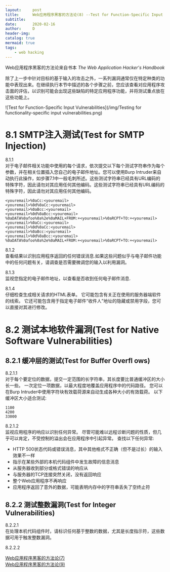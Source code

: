 ```yaml
---
layout:     post
title:      Web应用程序黑客的方法论(8) --Test for Function-Specific Input Vulnerabilities
subtitle:
date:       2020-02-16
author:     D
header-img: 
catalog: true
mermaid: true
tags:
    - web hacking
---
```


Web应用程序黑客的方法论来自书本 *The Web Application Hacker's Handbook* <br>

除了上一步中针对目标的基于输入的攻击之外，一系列漏洞通常仅在特定种类的功能中表现出来。在继续执行本节中描述的各个步骤之前，您应该查看对应用程序攻击面的评估，以识别可能会出现这些缺陷的特定应用程序功能，并将测试重点放在这些功能上。<br>

![Test for Function-Specific Input Vulnerabilities](/img/Testing for functionality-specific input vulnerabilities.png)

# 8.1 SMTP注入测试(Test for SMTP Injection)

8.1.1<br>
对于电子邮件相关功能中使用的每个请求，依次提交以下每个测试字符串作为每个参数，并在相关位置插入您自己的电子邮件地址。您可以使用Burp Intruder来自动执行此操作，如步骤7.1中一般毛刺所述。这些测试字符串已经具有URL编码的特殊字符，因此请勿对其应用任何其他编码。这些测试字符串已经具有URL编码的特殊字符，因此请勿对其应用任何其他编码。<br>
```
<youremail>%0aCc:<youremail>
<youremail>%0d%0aCc:<youremail>
<youremail>%0aBcc:<youremail>
<youremail>%0d%0aBcc:<youremail>
%0aDATA%0afoo%0a%2e%0aMAIL+FROM:+<youremail>%0aRCPT+TO:+<youremail>
<youremail>%0aCc:<youremail>
<youremail>%0d%0aCc:<youremail>
<youremail>%0aBcc:<youremail>
<youremail>%0d%0aBcc:<youremail>
%0aDATA%0afoo%0a%2e%0aMAIL+FROM:+<youremail>%0aRCPT+TO:+<youremail>
```
8.1.2<br>
查看结果以识别应用程序返回的任何错误消息.如果这些问题似乎与电子邮件功能中的任何问题有关，请调查是否需要微调您的输入以利用漏洞。

8.1.3<br>
监视您指定的电子邮件地址，以查看是否收到任何电子邮件消息.

8.1.4<br>
仔细检查生成相关请求的HTML表单。 它可能包含有关正在使用的服务器端软件的线索。 它还可能包含用于指定电子邮件“收件人”地址的隐藏或禁用字段，您可以直接对其进行修改。

# 8.2 测试本地软件漏洞(Test for Native Software Vulnerabilities)

## 8.2.1 缓冲层的测试(Test for Buffer Overfl ows)

8.2.1.1<br>
对于每个要定位的数据，提交一定范围的长字符串，其长度要比普通缓冲区的大小长一些。 一次定位一项数据，以最大程度地覆盖应用程序中的代码路径。 您可以在Burp Intruder中使用字符块有效载荷源来自动生成各种大小的有效载荷。 以下缓冲区大小适合测试:<br>
```
1100
4200
33000
```

8.2.1.2<br>
监视应用程序的响应以识别任何异常。 尽管可能难以远程诊断问题的性质，但几乎可以肯定，不受控制的溢出会在应用程序中引起异常。 查找以下任何异常:<br>

- HTTP 500状态代码或错误消息，其中其他格式不正确（但不是过长）的输入效果不一样
- 指示在某些外部的本机代码组件中发生故障的信息消息
- 从服务器收到部分或格式错误的响应从
- 与服务器的TCP连接突然关闭，没有返回响应
- 整个Web应用程序不再响应
- 应用程序返回了意外的数据，可能表明内存中的字符串丢失了空终止符

## 8.2.2 测试整数漏洞(Test for Integer Vulnerabilities)

8.2.2.1<br>
在处理本机代码组件时，请标识任何基于整数的数据，尤其是长度指示符，这些数据可用于触发整数漏洞。

8.2.2.2<br>



[Web应用程序黑客的方法论(7)](https://dm116.github.io/2020/02/14/web-application-hacker-methodology_7/)<br>
[Web应用程序黑客的方法论(9)](https://dm116.github.io/2020/02/17/web-application-hacker-methodology_9/)<br>


